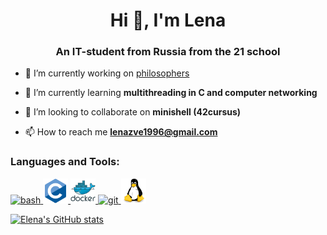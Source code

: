 <h1 align="center">Hi 👋, I'm Lena</h1>
<h3 align="center">An IT-student from Russia from the 21 school</h3>

- 🔭 I’m currently working on [philosophers](https://github.com/lenazve1996/philosophers)

- 🌱 I’m currently learning **multithreading in C and computer networking**

- 👯 I’m looking to collaborate on **minishell (42cursus)**

- 📫 How to reach me **lenazve1996@gmail.com**

<h3 align="left">Languages and Tools:</h3>
<p align="left"> <a href="https://www.gnu.org/software/bash/" target="_blank" rel="noreferrer"> <img src="https://www.vectorlogo.zone/logos/gnu_bash/gnu_bash-icon.svg" alt="bash" width="40" height="40"/> </a> <a href="https://www.cprogramming.com/" target="_blank" rel="noreferrer"> <img src="https://raw.githubusercontent.com/devicons/devicon/master/icons/c/c-original.svg" alt="c" width="40" height="40"/> </a> <a href="https://www.docker.com/" target="_blank" rel="noreferrer"> <img src="https://raw.githubusercontent.com/devicons/devicon/master/icons/docker/docker-original-wordmark.svg" alt="docker" width="40" height="40"/> </a> <a href="https://git-scm.com/" target="_blank" rel="noreferrer"> <img src="https://www.vectorlogo.zone/logos/git-scm/git-scm-icon.svg" alt="git" width="40" height="40"/> </a> <a href="https://www.linux.org/" target="_blank" rel="noreferrer"> <img src="https://raw.githubusercontent.com/devicons/devicon/master/icons/linux/linux-original.svg" alt="linux" width="40" height="40"/> </a> </p>

[![Elena's GitHub stats](https://github-readme-stats.vercel.app/api?username=lenazve1996&show_icons=true&theme=algolia)](https://github.com/lenazve1996/github-readme-stats)
